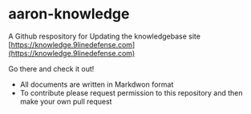 # aaron-knowledge
A Github respository for Updating the knowledgebase site [https://knowledge.9linedefense.com](https://knowledge.9linedefense.com)

Go there and check it out! 

- All documents are written in Markdwon format 
- To contribute please request permission to this repository and then make your own pull request


